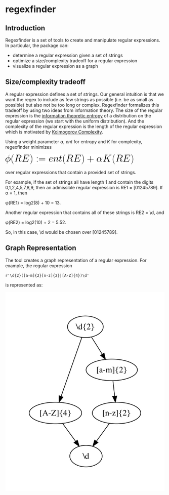 # regexfinder

## Introduction

Regexfinder is a set of tools to create and manipulate regular expressions. In particular, the package can:
- determine a regular expression given a set of strings
- optimize a size/complexity tradeoff for a regular expression
- visualize a regular expression as a graph


## Size/complexity tradeoff

A regular expression defines a set of strings. Our general intuition is that we want the regex to include as few strings as possible (i.e. be as small as possible) but also not be too long or complex. Regexfinder formalizes this tradeoff by using two ideas from information theory. The size of the regular expression is the [information theoretic entropy](https://en.wikipedia.org/wiki/Entropy_(information_theory)) of a distribution on the regular expression (we start with the uniform distribution). And the complexity of the regular expression is the length of the regular expression which is motivated by [Kolmogorov Complexity](https://en.wikipedia.org/wiki/Kolmogorov_complexity). 

Using a weight parameter *&alpha;*, *ent* for entropy and *K* for complexity, regexfinder minimizes

![](/images/equation1.png)

over regular expressions that contain a provided set of strings.

For example, if the set of strings all have length 1 and contain the digits 0,1,2,4,5,7,8,9, then an admissible regular expression is RE1 = [01245789]. If &alpha; = 1, then 

&phi;(RE1) = log2(8) + 10 = 13. 

Another regular expression that contains all of these strings is RE2 = \d, and 

&phi;(RE2) = log2(10) + 2 = 5.52. 

So, in this case, \d would be chosen over [01245789].

## Graph Representation

The tool creates a graph representation of a regular expression. For example, the regular expression 
```
r'\d{2}([a-m]{2}[n-z]{2}|[A-Z]{4})\d'
```
is represented as:

![](/images/exampleGraph1.png)




